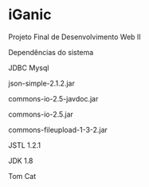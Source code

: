 # iGanic
Projeto Final de Desenvolvimento Web II

Dependências do sistema 

JDBC Mysql 

json-simple-2.1.2.jar

commons-io-2.5-javdoc.jar

commons-io-2.5.jar

commons-fileupload-1-3-2.jar

JSTL 1.2.1 

JDK 1.8

Tom Cat

